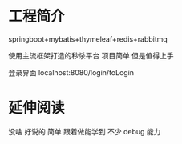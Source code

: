 # 工程简介
springboot+mybatis+thymeleaf+redis+rabbitmq


使用主流框架打造的秒杀平台 项目简单 但是值得上手


登录界面 localhost:8080/login/toLogin

# 延伸阅读

没啥 好说的 简单 跟着做能学到 不少 debug 能力